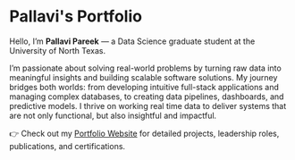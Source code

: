# Pallavi's Portfolio

Hello, I’m **Pallavi Pareek** — a Data Science graduate student at the University of North Texas.  

I’m passionate about solving real-world problems by turning raw data into meaningful insights and building scalable software solutions. My journey bridges both worlds: from developing intuitive full-stack applications and managing complex databases, to creating data pipelines, dashboards, and predictive models. I thrive on working real time data to deliver systems that are not only functional, but also insightful and impactful.


👉 Check out my [Portfolio Website](#https://pallavipareek.github.io/Pallavi_Portfolio/) for detailed projects, leadership roles, publications, and certifications.

